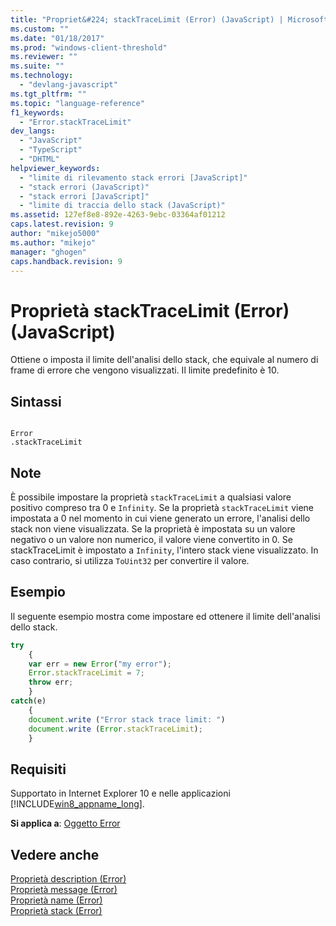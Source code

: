 ```yaml
---
title: "Propriet&#224; stackTraceLimit (Error) (JavaScript) | Microsoft Docs"
ms.custom: ""
ms.date: "01/18/2017"
ms.prod: "windows-client-threshold"
ms.reviewer: ""
ms.suite: ""
ms.technology: 
  - "devlang-javascript"
ms.tgt_pltfrm: ""
ms.topic: "language-reference"
f1_keywords: 
  - "Error.stackTraceLimit"
dev_langs: 
  - "JavaScript"
  - "TypeScript"
  - "DHTML"
helpviewer_keywords: 
  - "limite di rilevamento stack errori [JavaScript]"
  - "stack errori (JavaScript)"
  - "stack errori [JavaScript]"
  - "limite di traccia dello stack (JavaScript)"
ms.assetid: 127ef8e8-892e-4263-9ebc-03364af01212
caps.latest.revision: 9
author: "mikejo5000"
ms.author: "mikejo"
manager: "ghogen"
caps.handback.revision: 9
---
```

# Propriet&#224; stackTraceLimit (Error) (JavaScript)
Ottiene o imposta il limite dell'analisi dello stack, che equivale al numero di frame di errore che vengono visualizzati.  Il limite predefinito è 10.  
  
## Sintassi  
  
```  
  
Error  
.stackTraceLimit   
```  
  
## Note  
 È possibile impostare la proprietà `stackTraceLimit` a qualsiasi valore positivo compreso tra 0 e `Infinity`.  Se la proprietà `stackTraceLimit` viene impostata a 0 nel momento in cui viene generato un errore, l'analisi dello stack non viene visualizzata.  Se la proprietà è impostata su un valore negativo o un valore non numerico, il valore viene convertito in 0.  Se stackTraceLimit è impostato a `Infinity`, l'intero stack viene visualizzato.  In caso contrario, si utilizza `ToUint32` per convertire il valore.  
  
## Esempio  
 Il seguente esempio mostra come impostare ed ottenere il limite dell'analisi dello stack.  
  
```javascript  
try  
    {  
    var err = new Error("my error");  
    Error.stackTraceLimit = 7;  
    throw err;  
    }  
catch(e)  
    {  
    document.write ("Error stack trace limit: ")  
    document.write (Error.stackTraceLimit);  
    }  
```  
  
## Requisiti  
 Supportato in Internet Explorer 10 e nelle applicazioni [!INCLUDE[win8_appname_long](../../javascript/includes/win8-appname-long-md.md)].  
  
 **Si applica a**: [Oggetto Error](../../javascript/reference/error-object-javascript.md)  
  
## Vedere anche  
 [Proprietà description \(Error\)](../../javascript/reference/description-property-error-javascript.md)   
 [Proprietà message \(Error\)](../../javascript/reference/message-property-error-javascript.md)   
 [Proprietà name \(Error\)](../../javascript/reference/name-property-error-javascript.md)   
 [Proprietà stack \(Error\)](../../javascript/reference/stack-property-error-javascript.md)
